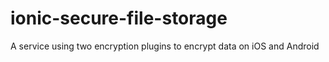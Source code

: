 # ionic-secure-file-storage
A service using two encryption plugins to encrypt data on iOS and Android

